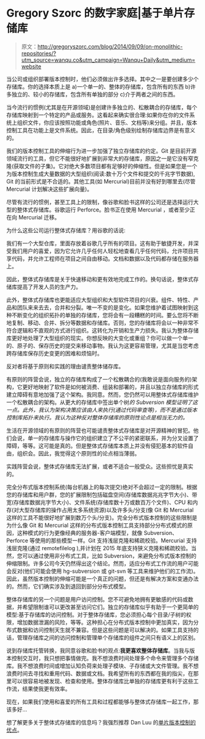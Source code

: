 # Gregory Szorc 的数字家庭|基于单片存储库

> 原文：<http://gregoryszorc.com/blog/2014/09/09/on-monolithic-repositories/?utm_source=wanqu.co&utm_campaign=Wanqu+Daily&utm_medium=website>

当公司或组织部署版本控制时，他们必须做出许多选择。其中之一是要创建多少个存储库。你的选择本质上是 a)一个单一的、整体的存储库，包含所有的东西 b)许多独立的、较小的存储库，包含所有单独的部分 c)介于两者之间的东西。

当今流行的惯例(尤其是在开源领域)是创建许多独立的、松散耦合的存储库，每个存储库映射到一个特定的产品或服务。这看起来确实很合理:如果你在你的文件系统上组织文件，你应该按照功能或角色(照片、音乐、文档等)来分组。并且，版本控制工具在功能上是文件系统。因此，在目录/角色级别绘制存储库边界是有意义的。

我们的版本控制工具的伸缩行为进一步加强了独立存储库的约定。Git 是目前开源领域流行的工具，但它不能很好地扩展到非常大的存储库，原因之一是它没有窄克隆(获取文件的子集)。它对绝大多数项目都有足够好的伸缩性。但是如果您是一个为版本控制生成大量数据的大型组织(阅读:数十万个文件和提交的千兆字节数据), Git 的当前形式是不合适的。其他工具(如 Mercurial)目前并没有好到哪里去(尽管 Mercurial 计划解决这些扩展向量)。

尽管有流行的惯例，甚至工具上的限制，像谷歌和脸书这样的公司还是选择运行大型的整体式存储库。谷歌运行 Perforce。脸书正在使用 Mercurial ，或者至少正在向 Mercurial 迁移。

为什么这些公司运行整体式存储库？用谷歌的话说:

我们有一个大型仓库，里面存放着谷歌几乎所有的项目。这有助于敏捷开发，并深受我们用户的喜爱，因为它允许几乎任何人轻松地查看几乎任何代码，允许项目共享代码，并允许工程师在项目之间自由移动。文档和数据以及代码都存储在服务器上。

因此，整体式存储库是关于快速移动和更有效地完成工作的。换句话说，整体式存储库提高了开发人员的生产力。

此外，整体式存储库也更能适应大型组织和大型软件项目的兴衰。组件、特性、产品和团队来来去去，合并和分裂。唯一不变的是变化。如果您维护着试图映射到这种不断变化的组织拓扑的单独的存储库，您将会有一段糟糕的时间。要么您将不断地复制、移动、合并、拆分等数据和存储库。否则，您的存储库将会以一种非常不符合逻辑和不直观的方式进行组织。这转化为开销和生产力损失。我认为整体存储库更好地处理了大型组织的现实。你想反映的大变化或重组？你可以做一个单一的、原子的、保存历史的提交来移动事物。我认为这更容易管理，尤其是当您考虑跨存储库保存历史变更的困难和烦恼时。

反对者将基于原则和实践的理由谴责整体储存库。

有原则的阵营会说，独立的存储库构成了一个松散耦合的(我敢说是面向服务的)架构，它更好地映射了软件是如何被消费、组装和部署的，并且以独立存储库的形式建立障碍有意地加强了这个架构。我同意。然而，您仍然可以用整体式存储库维护一个松散耦合的架构。从更大的存储库中签出单个树*的 Subversion 模型证明了这一点。此外，我认为架构决策应该由人来执行(通过代码审查等)，而不是通过版本控制库拓扑来执行。我认为这种反对整体存储库的原则性论点是相当无力的。*

生活在开源领域的有原则的阵营也可能谴责整体式存储库是对开源精神的冒犯。他们会说，单一的存储库与操作它的组织建立了不公平的紧密联系，并为分叉设置了障碍，等等。这可能是真的。但是整体式存储库本质上并没有侵犯基本的软件自由，组织会。因此，我觉得这个原则性的论点相当薄弱。

实践阵营会说，整体式存储库无法扩展，或者不适合一般受众。这些担忧是真实的。

完全分布式版本控制系统(每台机器上的每次提交)绝对不会超过一定的限制。根据您的存储库和用户群，您的扩展限制包括磁盘空间(存储库数据兆兆字节大小)、带宽(存储库数据兆字节大小)、文件系统(存储库数十万或数百万个文件)、CPU 和内存(对大型存储库的操作占用太多系统资源)以及许多头/分支(像 Git 和 Mercurial 这样的工具不能很好地扩展到数万个头/分支)。完全分布式版本控制的这些限制是为什么像 Git 和 Mercurial 这样的分布式版本控制工具支持部分分布式模式的原因，这种模式的行为更像经典的服务器-客户端模型，就像 Subversion、Perforce 等使用的那些模型一样。Git 支持浅层克隆和稀疏校验。Mercurial 支持浅层克隆(通过 remotefilelog ),并计划在 2015 年底支持狭义克隆和稀疏校验。当然，您可以通过使用非分布式工具，比如 Subversion，来避免分布式版本控制的伸缩限制。许多公司今天仍然得出这个结论。然而，适应分布式工作流的用户可能会反对(他们可能会使用 hg-subversion 或 git-svn 等工具来维护他们的工作流)。因此，虽然版本控制的伸缩可能是一个真正的问题，但还是有解决方案和变通办法的。然而，它们确实涉及到退回到部分分布式模型。

整体存储库的另一个问题是用户访问控制。您不可避免地拥有更敏感的代码或数据，并希望限制谁可以更改甚至访问它们。独立的存储库似乎有助于一个更简单的模型:基于存储库的访问控制。对于整体存储库，您必须担心每个目录/子树的权限，增加数据泄漏的风险，等等。这种担心在分布式版本控制中更加真实，因为分布式数据和访问控制天生就不兼容。但是这些问题是可以解决的。如果工具支持的话，管理存储库之间的访问控制和管理单个存储库的组件之间只有语义上的区别。

说到存储库托管转换，我同意谷歌和脸书的观点:**我更喜欢整体存储库**。当我与版本控制交互时，我只想把事情做完。我不想浪费时间处理多个命令来管理多个存储库。我不想浪费时间或增加认知负荷来处理子模块、子存储或大文件管理。我不想浪费时间去寻找和重用代码、数据或文档。我希望所有的东西都在我的指尖，在那里可以很容易地被发现、检查和使用。整体存储库比单独的存储库更有利于这些工作流，结果使我更有效率。

现在，如果我们使用和喜爱的所有工具和过程都能够与整体式存储库一起工作，那该多好...

想了解更多关于整体式存储库的信息吗？我强烈推荐 Dan Luu 的[单片版本控制的优点](http://danluu.com/monorepo/)。